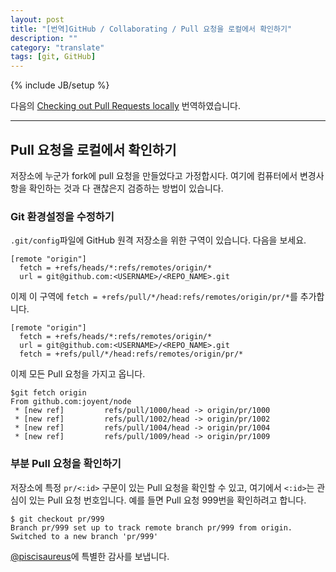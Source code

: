 ```yaml
---
layout: post
title: "[번역]GitHub / Collaborating / Pull 요청을 로컬에서 확인하기"
description: ""
category: "translate"
tags: [git, GitHub]
---
```

{% include JB/setup %}

다음의 [Checking out Pull Requests locally](https://help.github.com/articles/checking-out-pull-requests-locally) 번역하였습니다.

---

## Pull 요청을 로컬에서 확인하기

저장소에 누군가 fork에 pull 요청을 만들었다고 가정합시다. 여기에 컴퓨터에서 변경사항을 확인하는 것과 다 괜찮은지 검증하는 방법이 있습니다.

### Git 환경설정을 수정하기

`.git/config`파일에 GitHub 원격 저장소을 위한 구역이 있습니다. 다음을 보세요.

	[remote "origin"]
	  fetch = +refs/heads/*:refs/remotes/origin/*
	  url = git@github.com:<USERNAME>/<REPO_NAME>.git

이제 이 구역에 `fetch = +refs/pull/*/head:refs/remotes/origin/pr/*`를 추가합니다.

	[remote "origin"]
	  fetch = +refs/heads/*:refs/remotes/origin/*
	  url = git@github.com:<USERNAME>/<REPO_NAME>.git
	  fetch = +refs/pull/*/head:refs/remotes/origin/pr/*

이제 모든 Pull 요청을 가지고 옵니다.

	$git fetch origin
	From github.com:joyent/node
	 * [new ref]         refs/pull/1000/head -> origin/pr/1000
	 * [new ref]         refs/pull/1002/head -> origin/pr/1002
	 * [new ref]         refs/pull/1004/head -> origin/pr/1004
	 * [new ref]         refs/pull/1009/head -> origin/pr/1009

### 부분 Pull 요청을 확인하기

저장소에 특정 `pr/<:id>` 구문이 있는 Pull 요청을 확인할 수 있고, 여기에서 `<:id>`는 관심이 있는 Pull 요청 번호입니다. 예를 들면 Pull 요청 999번을 확인하려고 합니다.

	$ git checkout pr/999
	Branch pr/999 set up to track remote branch pr/999 from origin.
	Switched to a new branch 'pr/999'

[@piscisaureus](https://gist.github.com/piscisaureus/3342247)에 특별한 감사를 보냅니다.	